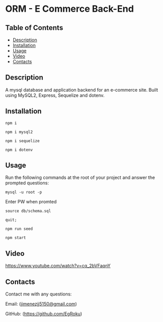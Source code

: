 # ORM - E Commerce Back-End

## Table of Contents
- [Description](#description)
- [Installation](#installation)
- [Usage](#usage)
- [Video](#video)
- [Contacts](#contacts)

## Description
A mysql database and application backend for an e-commerce site. Built using MySQL2, Express, Sequelize and dotenv.

## Installation   
  
`npm i`

`npm i mysql2`

`npm i sequelize`

`npm i dotenv`
  
## Usage  
  
Run the following commands at the root of your project and answer the prompted questions:

`mysql -u root -p`

Enter PW when promted

`source db/schema.sql`

`quit;`

`npm run seed`
  
`npm start`

## Video

https://www.youtube.com/watch?v=cq_2bVFaqnY

## Contacts
Contact me with any questions: 

Email:
(jimenezjj5150@gmail.com)

GitHub:
(https://github.com/EgRoku)
